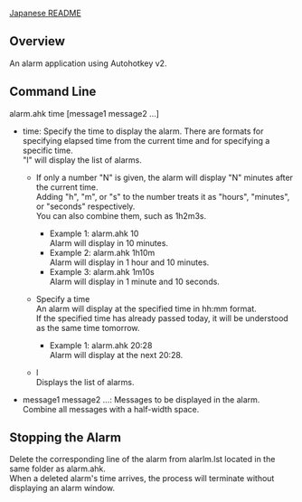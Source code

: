 [Japanese README](README-ja.md)

## Overview
An alarm application using Autohotkey v2.

## Command Line

alarm.ahk time [message1 message2 ...]

- time: Specify the time to display the alarm. There are formats for specifying elapsed time from the current time and for specifying a specific time.<br>
  "l" will display the list of alarms.

  - If only a number "N" is given, the alarm will display "N" minutes after the current time.<br>
    Adding "h", "m", or "s" to the number treats it as "hours", "minutes", or "seconds" respectively.<br>
    You can also combine them, such as 1h2m3s.

    - Example 1: alarm.ahk 10<br>
      Alarm will display in 10 minutes.
    - Example 2: alarm.ahk 1h10m<br>
      Alarm will display in 1 hour and 10 minutes.
    - Example 3: alarm.ahk 1m10s<br>
      Alarm will display in 1 minute and 10 seconds.

  - Specify a time<br>
    An alarm will display at the specified time in hh:mm format.<br>
    If the specified time has already passed today, it will be understood as the same time tomorrow.

    - Example 1: alarm.ahk 20:28<br>
      Alarm will display at the next 20:28.

  - l<br>
    Displays the list of alarms.

- message1 message2 ...: Messages to be displayed in the alarm. Combine all messages with a half-width space.

## Stopping the Alarm

Delete the corresponding line of the alarm from alarlm.lst located in the same folder as alarm.ahk.<br>
When a deleted alarm's time arrives, the process will terminate without displaying an alarm window.
